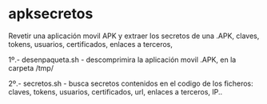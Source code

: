 # apksecretos

Revetir una aplicación movil APK y extraer los secretos de una .APK, claves, tokens, usuarios, certificados, enlaces a terceros, 

1º.- desenpaqueta.sh - descomprimira la aplicación movil .APK, en la carpeta /tmp/

2º.- secretos.sh - busca secretos contenidos en el codigo de los ficheros: claves, tokens, usuarios, certificados, url, enlaces a terceros, IP..


